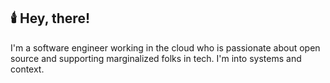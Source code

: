 ## 🕯️ Hey, there!

I'm a software engineer working in the cloud who is passionate about open source and supporting marginalized folks in tech. I'm into systems and context.
